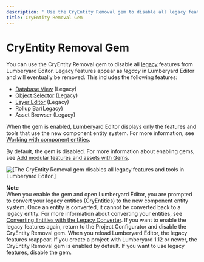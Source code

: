 ```yaml
---
description: ' Use the CryEntity Removal gem to disable all legacy features in &ly-editor;. '
title: CryEntity Removal Gem
---
```

# CryEntity Removal Gem<a name="gems-system-cryentity-removal-gem"></a>

You can use the CryEntity Removal gem to disable all [legacy](https://docs.aws.amazon.com/lumberyard/latest/userguide/ly-glos-chap.html#legacy) features from Lumberyard Editor\. Legacy features appear as *legacy* in Lumberyard Editor and will eventually be removed\. This includes the following features:
+ [Database View](level-database-view.md) \(Legacy\)
+ [Object Selector](https://docs.aws.amazon.com/lumberyard/latest/legacyreference/entities-object-selector.html) \(Legacy\)
+ [Layer Editor](https://docs.aws.amazon.com/lumberyard/latest/legacyreference/level-layers-intro.html) \(Legacy\)
+ Rollup Bar\(Legacy\)
+ Asset Browser \(Legacy\) 

When the gem is enabled, Lumberyard Editor displays only the features and tools that use the new component entity system\. For more information, see [Working with component entities](component-intro.md)\.

By default, the gem is disabled\. For more information about enabling gems, see [Add modular features and assets with Gems](gems-system-gems.md)\.

![\[The CryEntity Removal gem disables all legacy features and tools in Lumberyard Editor.\]](/images/userguide/gems/gems-system-cryentity-removal-gem.png)

**Note**  
When you enable the gem and open Lumberyard Editor, you are prompted to convert your legacy entities \(CryEntities\) to the new component entity system\. Once an entity is converted, it cannot be converted back to a legacy entity\. For more information about converting your entities, see [Converting Entities with the Legacy Converter](component-entity-data-converter.md)\. 
If you want to enable the legacy features again, return to the Project Configurator and disable the CryEntity Removal gem\. When you reload Lumberyard Editor, the legacy features reappear\. 
If you create a project with Lumberyard 1\.12 or newer, the CryEntity Removal gem is enabled by default\. If you want to use legacy features, disable the gem\. 